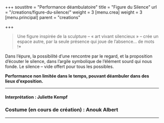 +++
soustitre = "Performance déambulatoire"
title = "Figure du Silence"
url = "/creations/figure-du-silence/"
weight = 3
[menu.crea]
weight = 3
[menu.principal]
parent = "creations"

+++
>Une figure inspirée de la sculpture – « art vivant silencieux » – crée un espace autre, par la seule présence qui joue de l’absence… de mots !*


Dans l’épure, la possibilité d’une rencontre par le regard, et la proposition d’écouter le silence, dans l’argile symbolique de l’élément sourd qui nous fonde. Le silence – vide offert pour tous les possibles. 

**Performance non limitée dans le temps, pouvant déambuler dans des lieux d’exposition.**

___
#### Interprétation : Juliette Kempf
### Costume (en cours de création) : Anouk Albert
___
